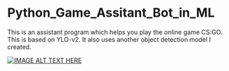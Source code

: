 # Python_Game_Assitant_Bot_in_ML
This is an assistant program which helps you play the online game CS:GO. This is based on YLO-v2. It also uses another object detection model I created. 


[![IMAGE ALT TEXT HERE](https://img.youtube.com/vi/BIjCcoRAUpg/0.jpg)](https://www.youtube.com/watch?v=BIjCcoRAUpg)
